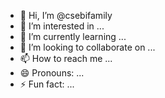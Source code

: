 - 👋 Hi, I’m @csebifamily
- 👀 I’m interested in ...
- 🌱 I’m currently learning ...
- 💞️ I’m looking to collaborate on ...
- 📫 How to reach me ...
- 😄 Pronouns: ...
- ⚡ Fun fact: ...

<!---
csebifamily/csebifamily is a ✨ special ✨ repository because its `README.md` (this file) appears on your GitHub profile.
You can click the Preview link to take a look at your changes.
--->
